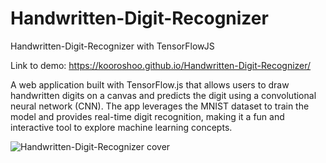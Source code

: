 # Handwritten-Digit-Recognizer
Handwritten-Digit-Recognizer with TensorFlowJS

Link to demo: https://kooroshoo.github.io/Handwritten-Digit-Recognizer/

A web application built with TensorFlow.js that allows users to draw handwritten digits on a canvas and predicts the digit using a convolutional neural network (CNN). The app leverages the MNIST dataset to train the model and provides real-time digit recognition, making it a fun and interactive tool to explore machine learning concepts.

![Handwritten-Digit-Recognizer cover](https://github.com/user-attachments/assets/ad2c847f-1b3e-4327-8116-855d2b13e651)



